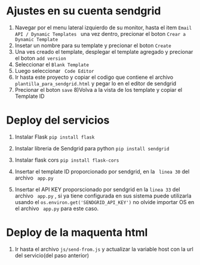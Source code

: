 # Ajustes en su cuenta sendgrid

1) Navegar por el menu lateral izquierdo de su monitor, hasta el item ```Email API / Dynamic Templates ``` una vez dentro, precionar el boton ``` Crear a Dynamic Template ```
2) Insetar un nombre para su template y precionar el boton  ```Create```
3) Una ves creado el template, desplegar el template agregado y precionar el boton ```add version ```
4) Seleccionar el ``` Blank Template ```
5) Luego seleccionar ``` Code Editor```
6) Ir hasta este proyecto y copiar el codigo que contiene el archivo ``` plantilla_para_sendgrid.html``` y pegar lo en el editor de sendgrid
7) Precionar el boton ``` save ```
   8)Volva a la vista de los template y copiar el Template ID

# Deploy del servicios
1) Instalar Flask 
    ``` pip install flask ```
2) Instalar libreria de Sendgrid para python 
   ``` pip install sendgrid ```
3) Instalar flask cors
       ``` pip install flask-cors ```
4) Insertar el template ID proporcionado por sendgrid, en la ``` linea 30```  del archivo ``` app.py``` 

5) Insertar el API KEY proporscionado por sendgrid en la ``` linea 33 ``` del archivo ``` app.py``` , si ya tiene configurada en sus sistema puede utilizarla usando el ```os.environ.get('SENDGRID_API_KEY')``` no olvide importar OS en el archivo ``` app.py``` para este caso.



# Deploy de la maquenta html

1) Ir hasta el archivo  ``` js/send-from.js ``` y actualizar la variable host con la url del servicio(del paso anterior)

